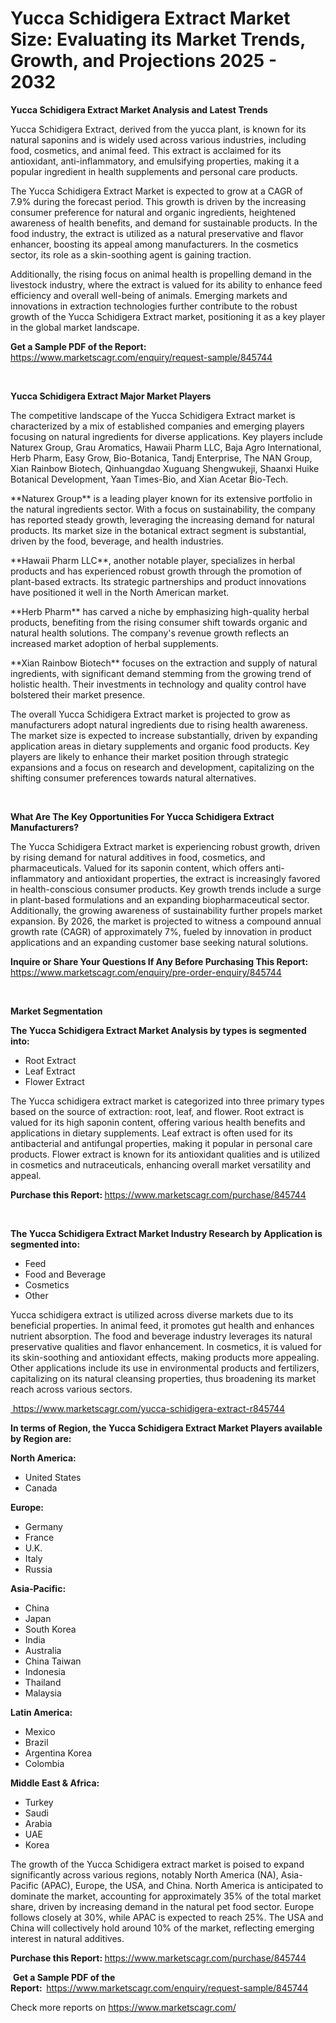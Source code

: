 <p><h1>Yucca Schidigera Extract Market Size: Evaluating its Market Trends, Growth, and Projections 2025 - 2032</h1></p><p><strong>Yucca Schidigera Extract Market Analysis and Latest Trends</strong></p>
<p><p>Yucca Schidigera Extract, derived from the yucca plant, is known for its natural saponins and is widely used across various industries, including food, cosmetics, and animal feed. This extract is acclaimed for its antioxidant, anti-inflammatory, and emulsifying properties, making it a popular ingredient in health supplements and personal care products.</p><p>The Yucca Schidigera Extract Market is expected to grow at a CAGR of 7.9% during the forecast period. This growth is driven by the increasing consumer preference for natural and organic ingredients, heightened awareness of health benefits, and demand for sustainable products. In the food industry, the extract is utilized as a natural preservative and flavor enhancer, boosting its appeal among manufacturers. In the cosmetics sector, its role as a skin-soothing agent is gaining traction.</p><p>Additionally, the rising focus on animal health is propelling demand in the livestock industry, where the extract is valued for its ability to enhance feed efficiency and overall well-being of animals. Emerging markets and innovations in extraction technologies further contribute to the robust growth of the Yucca Schidigera Extract market, positioning it as a key player in the global market landscape.</p></p>
<p><strong>Get a Sample PDF of the Report:&nbsp;</strong> <a href="https://www.marketscagr.com/enquiry/request-sample/845744?utm_campaign=3578&utm_medium=2&utm_source=Github&utm_content=ia&utm_term=01042025&utm_id=yucca-schidigera-extract">https://www.marketscagr.com/enquiry/request-sample/845744</a></p>
<p>&nbsp;</p>
<p><strong>Yucca Schidigera Extract Major Market Players</strong></p>
<p><p>The competitive landscape of the Yucca Schidigera Extract market is characterized by a mix of established companies and emerging players focusing on natural ingredients for diverse applications. Key players include Naturex Group, Grau Aromatics, Hawaii Pharm LLC, Baja Agro International, Herb Pharm, Easy Grow, Bio-Botanica, Tandj Enterprise, The NAN Group, Xian Rainbow Biotech, Qinhuangdao Xuguang Shengwukeji, Shaanxi Huike Botanical Development, Yaan Times-Bio, and Xian Acetar Bio-Tech.</p><p>**Naturex Group** is a leading player known for its extensive portfolio in the natural ingredients sector. With a focus on sustainability, the company has reported steady growth, leveraging the increasing demand for natural products. Its market size in the botanical extract segment is substantial, driven by the food, beverage, and health industries.</p><p>**Hawaii Pharm LLC**, another notable player, specializes in herbal products and has experienced robust growth through the promotion of plant-based extracts. Its strategic partnerships and product innovations have positioned it well in the North American market.</p><p>**Herb Pharm** has carved a niche by emphasizing high-quality herbal products, benefiting from the rising consumer shift towards organic and natural health solutions. The company's revenue growth reflects an increased market adoption of herbal supplements.</p><p>**Xian Rainbow Biotech** focuses on the extraction and supply of natural ingredients, with significant demand stemming from the growing trend of holistic health. Their investments in technology and quality control have bolstered their market presence.</p><p>The overall Yucca Schidigera Extract market is projected to grow as manufacturers adopt natural ingredients due to rising health awareness. The market size is expected to increase substantially, driven by expanding application areas in dietary supplements and organic food products. Key players are likely to enhance their market position through strategic expansions and a focus on research and development, capitalizing on the shifting consumer preferences towards natural alternatives.</p></p>
<p>&nbsp;</p>
<p><strong>What Are The Key Opportunities For Yucca Schidigera Extract Manufacturers?</strong></p>
<p><p>The Yucca Schidigera Extract market is experiencing robust growth, driven by rising demand for natural additives in food, cosmetics, and pharmaceuticals. Valued for its saponin content, which offers anti-inflammatory and antioxidant properties, the extract is increasingly favored in health-conscious consumer products. Key growth trends include a surge in plant-based formulations and an expanding biopharmaceutical sector. Additionally, the growing awareness of sustainability further propels market expansion. By 2026, the market is projected to witness a compound annual growth rate (CAGR) of approximately 7%, fueled by innovation in product applications and an expanding customer base seeking natural solutions.</p></p>
<p><strong>Inquire or Share Your Questions If Any Before Purchasing This Report:</strong> <a href="https://www.marketscagr.com/enquiry/pre-order-enquiry/845744?utm_campaign=3578&utm_medium=2&utm_source=Github&utm_content=ia&utm_term=01042025&utm_id=yucca-schidigera-extract">https://www.marketscagr.com/enquiry/pre-order-enquiry/845744</a></p>
<p>&nbsp;</p>
<p><strong>Market Segmentation</strong></p>
<p><strong>The Yucca Schidigera Extract Market Analysis by types is segmented into:</strong></p>
<p><ul><li>Root Extract</li><li>Leaf Extract</li><li>Flower Extract</li></ul></p>
<p><p>The Yucca schidigera extract market is categorized into three primary types based on the source of extraction: root, leaf, and flower. Root extract is valued for its high saponin content, offering various health benefits and applications in dietary supplements. Leaf extract is often used for its antibacterial and antifungal properties, making it popular in personal care products. Flower extract is known for its antioxidant qualities and is utilized in cosmetics and nutraceuticals, enhancing overall market versatility and appeal.</p></p>
<p><strong>Purchase this Report:&nbsp;</strong><a href="https://www.marketscagr.com/purchase/845744?utm_campaign=3578&utm_medium=2&utm_source=Github&utm_content=ia&utm_term=01042025&utm_id=yucca-schidigera-extract">https://www.marketscagr.com/purchase/845744</a></p>
<p>&nbsp;</p>
<p><strong>The Yucca Schidigera Extract Market Industry Research by Application is segmented into:</strong></p>
<p><ul><li>Feed</li><li>Food and Beverage</li><li>Cosmetics</li><li>Other</li></ul></p>
<p><p>Yucca schidigera extract is utilized across diverse markets due to its beneficial properties. In animal feed, it promotes gut health and enhances nutrient absorption. The food and beverage industry leverages its natural preservative qualities and flavor enhancement. In cosmetics, it is valued for its skin-soothing and antioxidant effects, making products more appealing. Other applications include its use in environmental products and fertilizers, capitalizing on its natural cleansing properties, thus broadening its market reach across various sectors.</p></p>
<p><a href="https://www.marketscagr.com/yucca-schidigera-extract-r845744?utm_campaign=3578&utm_medium=2&utm_source=Github&utm_content=ia&utm_term=01042025&utm_id=yucca-schidigera-extract">&nbsp;https://www.marketscagr.com/yucca-schidigera-extract-r845744</a></p>
<p><strong>In terms of Region, the Yucca Schidigera Extract Market Players available by Region are:</strong></p>
<p>
    <p> <strong> North America: </strong>
        <ul>
            <li>United States</li>
            <li>Canada</li>
        </ul>
        </p> 
    <p> <strong> Europe: </strong>
        <ul>
            <li>Germany</li>
            <li>France</li>
            <li>U.K.</li>
            <li>Italy</li>
            <li>Russia</li>
        </ul>
        </p> 
    <p> <strong> Asia-Pacific: </strong>
        <ul>
            <li>China</li>
            <li>Japan</li>
            <li>South Korea</li>
            <li>India</li>
            <li>Australia</li>
            <li>China Taiwan</li>
            <li>Indonesia</li>
            <li>Thailand</li>
            <li>Malaysia</li>
        </ul>
        </p> 
    <p> <strong> Latin America: </strong>
        <ul>
            <li>Mexico</li>
            <li>Brazil</li>
            <li>Argentina Korea</li>
            <li>Colombia</li>
        </ul>
        </p> 
    <p> <strong> Middle East & Africa: </strong>
        <ul>
            <li>Turkey</li>
            <li>Saudi</li>
            <li>Arabia</li>
            <li>UAE</li>
            <li>Korea</li>
        </ul>
    </p>
    </p>
<p><p>The growth of the Yucca Schidigera extract market is poised to expand significantly across various regions, notably North America (NA), Asia-Pacific (APAC), Europe, the USA, and China. North America is anticipated to dominate the market, accounting for approximately 35% of the total market share, driven by increasing demand in the natural pet food sector. Europe follows closely at 30%, while APAC is expected to reach 25%. The USA and China will collectively hold around 10% of the market, reflecting emerging interest in natural additives.</p></p>
<p><strong>Purchase this Report: </strong><a href="https://www.marketscagr.com/purchase/845744?utm_campaign=3578&utm_medium=2&utm_source=Github&utm_content=ia&utm_term=01042025&utm_id=yucca-schidigera-extract">https://www.marketscagr.com/purchase/845744</a></p>
<p>&nbsp;<strong>Get a Sample PDF of the Report:&nbsp;&nbsp;</strong><a href="https://www.marketscagr.com/enquiry/request-sample/845744?utm_campaign=3578&utm_medium=2&utm_source=Github&utm_content=ia&utm_term=01042025&utm_id=yucca-schidigera-extract">https://www.marketscagr.com/enquiry/request-sample/845744</a></p>
<p><strong></strong></p>
<p>Check more reports on <a href="https://www.marketscagr.com/?utm_campaign=3578&utm_medium=2&utm_source=Github&utm_content=ia&utm_term=01042025&utm_id=yucca-schidigera-extract">https://www.marketscagr.com/</a></p>